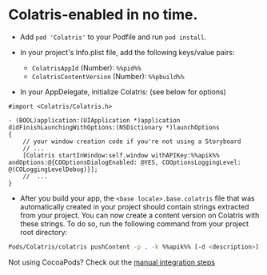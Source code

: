 # Colatris-enabled in no time.

* Add `pod 'Colatris'` to your Podfile and run `pod install`.

* In your project's Info.plist file, add the following keys/value pairs: 
    * `ColatrisAppId` (Number): `%%pid%%`
    * `ColatrisContentVersion` (Number): `%%pbuild%%`

* In your AppDelegate, initialize Colatris: (see below for options)

```objc
#import <Colatris/Colatris.h>

- (BOOL)application:(UIApplication *)application didFinishLaunchingWithOptions:(NSDictionary *)launchOptions 
{   
    // your window creation code if you're not using a Storyboard
    // ...
    [Colatris startInWindow:self.window withAPIKey:%%apik%% andOptions:@{COOptionsDialogEnabled: @YES, COOptionsLoggingLevel: @(COLoggingLevelDebug)}];
    //  ...
}
```

* After you build your app, the `<base locale>.base.colatris` file that was automatically created in your project should contain strings extracted from your project. You can now create a content version on Colatris with these strings. To do so, run the following command from your project root directory:

```bash
Pods/Colatris/colatris pushContent -p . -k %%apik%% [-d <description>]
```

Not using CocoaPods? Check out the [manual integration steps]('/#/colatris/docs/02_iOS/02_Advanced')